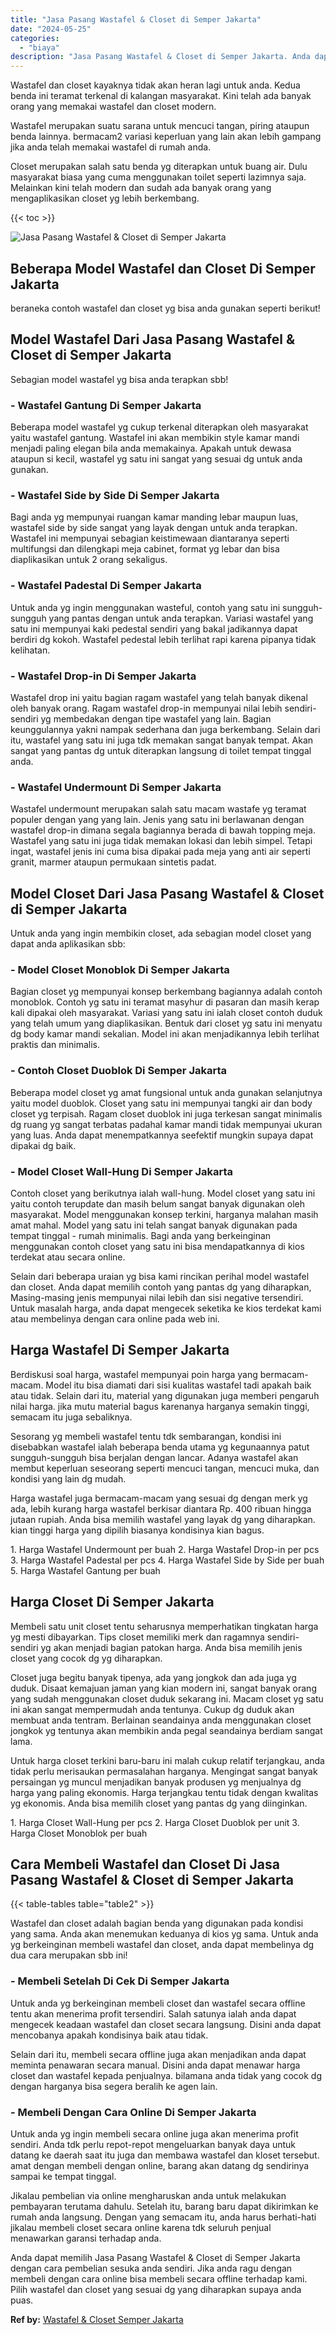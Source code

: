 ```yaml
---
title: "Jasa Pasang Wastafel & Closet di Semper Jakarta"
date: "2024-05-25"
categories: 
  - "biaya"
description: "Jasa Pasang Wastafel & Closet di Semper Jakarta. Anda dapat memilih Jasa Pasang Wastafel & Closet di Semper Jakarta dengan cara pembelian sesuka anda sendiri..."
---
```


Wastafel dan closet kayaknya tidak akan heran lagi untuk anda. Kedua benda ini teramat terkenal di kalangan masyarakat. Kini telah ada banyak orang yang memakai wastafel dan closet modern.

Wastafel merupakan suatu sarana untuk mencuci tangan, piring ataupun benda lainnya. bermacam2 variasi keperluan yang lain akan lebih gampang jika anda telah memakai wastafel di rumah anda.

Closet merupakan salah satu benda yg diterapkan untuk buang air. Dulu masyarakat biasa yang cuma menggunakan toilet seperti lazimnya saja. Melainkan kini telah modern dan sudah ada banyak orang yang mengaplikasikan closet yg lebih berkembang.

{{< toc >}}

![Jasa Pasang Wastafel & Closet di Semper Jakarta](/images/wastafel-closet-murah49.png)

## Beberapa Model Wastafel dan Closet Di Semper Jakarta

beraneka contoh wastafel dan closet yg bisa anda gunakan seperti berikut!

## Model Wastafel Dari Jasa Pasang Wastafel & Closet di Semper Jakarta

Sebagian model wastafel yg bisa anda terapkan sbb!

### \- Wastafel Gantung Di Semper Jakarta

Beberapa model wastafel yg cukup terkenal diterapkan oleh masyarakat yaitu wastafel gantung. Wastafel ini akan membikin style kamar mandi menjadi paling elegan bila anda memakainya. Apakah untuk dewasa ataupun si kecil, wastafel yg satu ini sangat yang sesuai dg untuk anda gunakan.

### \- Wastafel Side by Side Di Semper Jakarta

Bagi anda yg mempunyai ruangan kamar manding lebar maupun luas, wastafel side by side sangat yang layak dengan untuk anda terapkan. Wastafel ini mempunyai sebagian keistimewaan diantaranya seperti multifungsi dan dilengkapi meja cabinet, format yg lebar dan bisa diaplikasikan untuk 2 orang sekaligus.

### \- Wastafel Padestal Di Semper Jakarta

Untuk anda yg ingin menggunakan wasteful, contoh yang satu ini sungguh-sungguh yang pantas dengan untuk anda terapkan. Variasi wastafel yang satu ini mempunyai kaki pedestal sendiri yang bakal jadikannya dapat berdiri dg kokoh. Wastafel pedestal lebih terlihat rapi karena pipanya tidak kelihatan.

### \- Wastafel Drop-in Di Semper Jakarta

Wastafel drop ini yaitu bagian ragam wastafel yang telah banyak dikenal oleh banyak orang. Ragam wastafel drop-in mempunyai nilai lebih sendiri-sendiri yg membedakan dengan tipe wastafel yang lain. Bagian keunggulannya yakni nampak sederhana dan juga berkembang. Selain dari itu, wastafel yang satu ini juga tdk memakan sangat banyak tempat. Akan sangat yang pantas dg untuk diterapkan langsung di toilet tempat tinggal anda.

### \- Wastafel Undermount Di Semper Jakarta

Wastafel undermount merupakan salah satu macam wastafe yg teramat populer dengan yang yang lain. Jenis yang satu ini berlawanan dengan wastafel drop-in dimana segala bagiannya berada di bawah topping meja. Wastafel yang satu ini juga tidak memakan lokasi dan lebih simpel. Tetapi ingat, wastafel jenis ini cuma bisa dipakai pada meja yang anti air seperti granit, marmer ataupun permukaan sintetis padat.

## Model Closet Dari Jasa Pasang Wastafel & Closet di Semper Jakarta

Untuk anda yang ingin membikin closet, ada sebagian model closet yang dapat anda aplikasikan sbb:

### \- Model Closet Monoblok Di Semper Jakarta

Bagian closet yg mempunyai konsep berkembang bagiannya adalah contoh monoblok. Contoh yg satu ini teramat masyhur di pasaran dan masih kerap kali dipakai oleh masyarakat. Variasi yang satu ini ialah closet contoh duduk yang telah umum yang diaplikasikan. Bentuk dari closet yg satu ini menyatu dg body kamar mandi sekalian. Model ini akan menjadikannya lebih terlihat praktis dan minimalis.

### \- Contoh Closet Duoblok Di Semper Jakarta

Beberapa model closet yg amat fungsional untuk anda gunakan selanjutnya yaitu model duoblok. Closet yang satu ini mempunyai tangki air dan body closet yg terpisah. Ragam closet duoblok ini juga terkesan sangat minimalis dg ruang yg sangat terbatas padahal kamar mandi tidak mempunyai ukuran yang luas. Anda dapat menempatkannya seefektif mungkin supaya dapat dipakai dg baik.

### \- Model Closet Wall-Hung Di Semper Jakarta

Contoh closet yang berikutnya ialah wall-hung. Model closet yang satu ini yaitu contoh terupdate dan masih belum sangat banyak digunakan oleh masyarakat. Model menggunakan konsep terkini, harganya malahan masih amat mahal. Model yang satu ini telah sangat banyak digunakan pada tempat tinggal - rumah minimalis. Bagi anda yang berkeinginan menggunakan contoh closet yang satu ini bisa mendapatkannya di kios terdekat atau secara online.

Selain dari beberapa uraian yg bisa kami rincikan perihal model wastafel dan closet. Anda dapat memilih contoh yang pantas dg yang diharapkan, Masing-masing jenis mempunyai nilai lebih dan sisi negative tersendiri. Untuk masalah harga, anda dapat mengecek seketika ke kios terdekat kami atau membelinya dengan cara online pada web ini.

## Harga Wastafel Di Semper Jakarta

Berdiskusi soal harga, wastafel mempunyai poin harga yang bermacam-macam. Model itu bisa diamati dari sisi kualitas wastafel tadi apakah baik atau tidak. Selain dari itu, material yang digunakan juga memberi pengaruh nilai harga. jika mutu material bagus karenanya harganya semakin tinggi, semacam itu juga sebaliknya.

Sesorang yg membeli wastafel tentu tdk sembarangan, kondisi ini disebabkan wastafel ialah beberapa benda utama yg kegunaannya patut sungguh-sungguh bisa berjalan dengan lancar. Adanya wastafel akan membut keperluan seseorang seperti mencuci tangan, mencuci muka, dan kondisi yang lain dg mudah.

Harga wastafel juga bermacam-macam yang sesuai dg dengan merk yg ada, lebih kurang harga wastafel berkisar diantara Rp. 400 ribuan hingga jutaan rupiah. Anda bisa memilih wastafel yang layak dg yang diharapkan. kian tinggi harga yang dipilih biasanya kondisinya kian bagus.

1\. Harga Wastafel Undermount per buah 2. Harga Wastafel Drop-in per pcs 3. Harga Wastafel Padestal per pcs 4. Harga Wastafel Side by Side per buah 5. Harga Wastafel Gantung per buah

## Harga Closet Di Semper Jakarta

Membeli satu unit closet tentu seharusnya memperhatikan tingkatan harga yg mesti dibayarkan. Tips closet memiliki merk dan ragamnya sendiri-sendiri yg akan menjadi bagian patokan harga. Anda bisa memilih jenis closet yang cocok dg yg diharapkan.

Closet juga begitu banyak tipenya, ada yang jongkok dan ada juga yg duduk. Disaat kemajuan jaman yang kian modern ini, sangat banyak orang yang sudah menggunakan closet duduk sekarang ini. Macam closet yg satu ini akan sangat mempermudah anda tentunya. Cukup dg duduk akan membuat anda tentram. Berlainan seandainya anda menggunakan closet jongkok yg tentunya akan membikin anda pegal seandainya berdiam sangat lama.

Untuk harga closet terkini baru-baru ini malah cukup relatif terjangkau, anda tidak perlu merisaukan permasalahan harganya. Mengingat sangat banyak persaingan yg muncul menjadikan banyak produsen yg menjualnya dg harga yang paling ekonomis. Harga terjangkau tentu tidak dengan kwalitas yg ekonomis. Anda bisa memilih closet yang pantas dg yang diinginkan.

1\. Harga Closet Wall-Hung per pcs 2. Harga Closet Duoblok per unit 3. Harga Closet Monoblok per buah

## Cara Membeli Wastafel dan Closet Di Jasa Pasang Wastafel & Closet di Semper Jakarta

{{< table-tables table="table2" >}}

Wastafel dan closet adalah bagian benda yang digunakan pada kondisi yang sama. Anda akan menemukan keduanya di kios yg sama. Untuk anda yg berkeinginan membeli wastafel dan closet, anda dapat membelinya dg dua cara merupakan sbb ini!

### \- Membeli Setelah Di Cek Di Semper Jakarta

Untuk anda yg berkeinginan membeli closet dan wastafel secara offline tentu akan menerima profit tersendiri. Salah satunya ialah anda dapat mengecek keadaan wastafel dan closet secara langsung. Disini anda dapat mencobanya apakah kondisinya baik atau tidak.

Selain dari itu, membeli secara offline juga akan menjadikan anda dapat meminta penawaran secara manual. Disini anda dapat menawar harga closet dan wastafel kepada penjualnya. bilamana anda tidak yang cocok dg dengan harganya bisa segera beralih ke agen lain.

### \- Membeli Dengan Cara Online Di Semper Jakarta

Untuk anda yg ingin membeli secara online juga akan menerima profit sendiri. Anda tdk perlu repot-repot mengeluarkan banyak daya untuk datang ke daerah saat itu juga dan membawa wastafel dan kloset tersebut. amat dengan membeli dengan online, barang akan datang dg sendirinya sampai ke tempat tinggal.

Jikalau pembelian via online mengharuskan anda untuk melakukan pembayaran terutama dahulu. Setelah itu, barang baru dapat dikirimkan ke rumah anda langsung. Dengan yang semacam itu, anda harus berhati-hati jikalau membeli closet secara online karena tdk seluruh penjual menawarkan garansi terhadap anda.

Anda dapat memilih Jasa Pasang Wastafel & Closet di Semper Jakarta dengan cara pembelian sesuka anda sendiri. Jika anda ragu dengan membeli dengan cara online bisa membeli secara offline terhadap kami. Pilih wastafel dan closet yang sesuai dg yang diharapkan supaya anda puas.

**Ref by:** [Wastafel & Closet Semper Jakarta](https://id.wikipedia.org/wiki/Wastafel)
